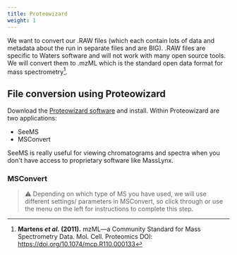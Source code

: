 ```yaml
---
title: Proteowizard
weight: 1
---
```


We want to convert our .RAW files (which each contain lots of data and metadata about the run in separate files and are BIG). .RAW files are specific to Waters software and will not work with many open source tools. We will convert them to .mzML which is the standard open data format for mass spectrometry[^1]. 

## File conversion using Proteowizard

Download the [Proteowizard software](https://proteowizard.sourceforge.io/) and install. Within Proteowizard are two applications:

- SeeMS
- MSConvert

SeeMS is really useful for viewing chromatograms and spectra when you don't have access to proprietary software like MassLynx.

### MSConvert

> :warning: Depending on which type of MS you have used, we will use different settings/ parameters in MSConvert, so click through or use the menu on the left for instructions to complete this step.

[^1]:**Martens *et al.* (2011).** mzML—a Community Standard for Mass Spectrometry Data. Mol. Cell. Proteomics DOI: https://doi.org/10.1074/mcp.R110.000133 
